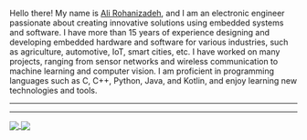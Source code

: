 Hello there! My name is [ Ali Rohanizadeh](https://alirohanizadeh.github.io/), and I am an electronic engineer passionate about creating innovative solutions using embedded systems and software. I have more than 15 years of experience designing and developing embedded hardware and software for various industries, such as agriculture, automotive, IoT, smart cities, etc. I have worked on many projects, ranging from sensor networks and wireless communication to machine learning and computer vision. I am proficient in programming languages such as C, C++, Python, Java, and Kotlin, and enjoy learning new technologies and tools.

-----
-----

<a href="https://github.com/anuraghazra/github-readme-stats">
  <img align="center" src="https://github-readme-stats.vercel.app/api?username=alirohanizadeh&show_icons=true&rank_icon=percentile&count_private=true&theme=transparent&hide=issues,contribs" />
</a>
<a href="https://github.com/anuraghazra/github-readme-stats">
  <img align="center" src="https://github-readme-stats.vercel.app/api/top-langs/?username=alirohanizadeh&layout=compact&langs_count=6" />
</a>
